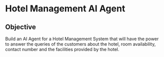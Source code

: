 # Hotel Management AI Agent

## Objective
Build an AI Agent for a Hotel Management System that will have the power to answer the
queries of the customers about the hotel, room availability, contact number and the facilities
provided by the hotel.